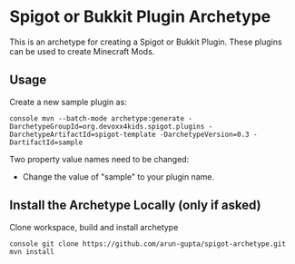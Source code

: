 # Spigot or Bukkit Plugin Archetype

This is an archetype for creating a Spigot or Bukkit Plugin. These plugins can be used to create Minecraft Mods.

## Usage

Create a new sample plugin as:

`console
mvn --batch-mode archetype:generate -DarchetypeGroupId=org.devoxx4kids.spigot.plugins -DarchetypeArtifactId=spigot-template -DarchetypeVersion=0.3 -DartifactId=sample 
`

Two property value names need to be changed:

- Change the value of "sample" to your plugin name.

## Install the Archetype Locally (only if asked)

Clone workspace, build and install archetype

`console
git clone https://github.com/arun-gupta/spigot-archetype.git
mvn install
`
